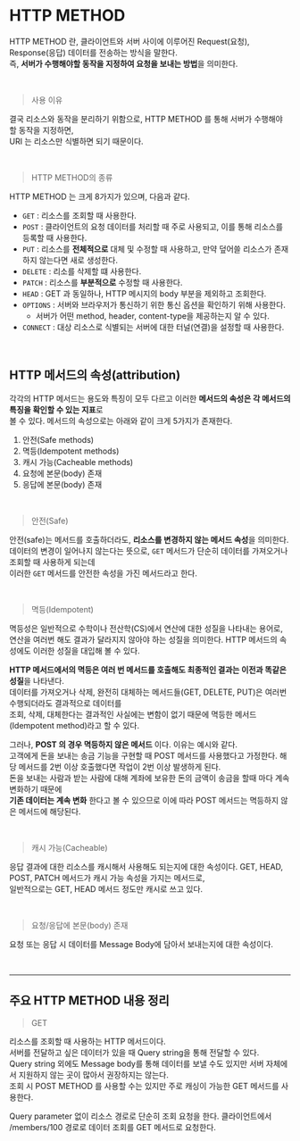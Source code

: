 # HTTP METHOD

HTTP METHOD 란, 클라이언트와 서버 사이에 이루어진 Request(요청), Response(응답) 데이터를 전송하는 방식을 말한다.   
즉, **서버가 수행해야할 동작을 지정하여 요청을 보내는 방법**을 의미한다.

<br>

> 사용 이유

결국 리소스와 동작을 분리하기 위함으로, HTTP METHOD 를 통해 서버가 수행해야 할 동작을 지정하면,   
URI 는 리소스만 식별하면 되기 때문이다.


<br>

> HTTP METHOD의 종류

HTTP METHOD 는 크게 8가지가 있으며, 다음과 같다.

- `GET` : 리소스를 조회할 때 사용한다.
- `POST` : 클라이언트의 요청 데이터를 처리할 때 주로 사용되고, 이를 통해 리소스를 등록할 때 사용한다.
- `PUT` : 리소스를 **전체적으로** 대체 및 수정할 때 사용하고, 만약 덮어쓸 리소스가 존재하지 않는다면 새로 생성한다.
- `DELETE` : 리소를 삭제할 떄 사용한다.
- `PATCH` : 리소스를 **부분적으로** 수정할 때 사용한다.
- `HEAD` : GET 과 동일하나, HTTP 메시지의 body 부분을 제외하고 조회한다.
- `OPTIONS` : 서버와 브라우저가 통신하기 위한 통신 옵션을 확인하기 위해 사용한다.
  - 서버가 어떤 method, header, content-type을 제공하는지 알 수 있다.
- `CONNECT` : 대상 리소스로 식별되는 서버에 대한 터널(연결)을 설정할 때 사용한다.

<br>

## HTTP 메서드의 속성(attribution)   
각각의 HTTP 메서드는 용도와 특징이 모두 다르고 이러한 **메서드의 속성은 각 메서드의 특징을 확인할 수 있는 지표**로   
볼 수 있다. 메서드의 속성으로는 아래와 같이 크게 5가지가 존재한다.   

1. 안전(Safe methods)
2. 멱등(Idempotent methods)
3. 캐시 가능(Cacheable methods)
4. 요청에 본문(body) 존재
5. 응답에 본문(body) 존재

<br>   

> 안전(Safe)

안전(safe)는 메서드를 호출하더라도, **리소스를 변경하지 않는 메서드 속성**을 의미한다.   
데이터의 변경이 일어나지 않는다는 뜻으로, `GET` 메서드가 단순히 데이터를 가져오거나 조회할 때 사용하게 되는데   
이러한 `GET` 메서드를 안전한 속성을 가진 메서드라고 한다.

<br>

> 멱등(Idempotent)   

멱등성은 일반적으로 수학이나 전산학(CS)에서 연산에 대한 성질을 나타내는 용어로,   
연산을 여러번 해도 결과가 달라지지 않아야 하는 성질을 의미한다. HTTP 메서드의 속성에도 이러한 성질을 대입해 볼 수 있다.

**HTTP 메서드에서의 멱등은 여러 번 메서드를 호출해도 최종적인 결과는 이전과 똑같은 성질**을 나타낸다.   
데이터를 가져오거나 삭제, 완전히 대체하는 메서드들(GET, DELETE, PUT)은 여러번 수행되더라도 결과적으로 데이터를   
조회, 삭제, 대체한다는 결과적인 사실에는 변함이 없기 때문에 멱등한 메서드(Idempotent method)라고 할 수 있다.   

그러나, **POST 의 경우 멱등하지 않은 메서드** 이다. 이유는 예시와 같다.   
고객에게 돈을 보내는 송금 기능을 구현할 때 POST 메서드를 사용했다고 가정한다. 해당 메서드를 2번 이상 호출했다면 작업이 2번 이상 발생하게 된다.   
돈을 보내는 사람과 받는 사람에 대해 계좌에 보유한 돈의 금액이 송금을 할때 마다 계속 변화하기 때문에   
**기존 데이터는 계속 변화** 한다고 볼 수 있으므로 이에 따라 POST 메서드는 멱등하지 않은 메서드에 해당된다.

<br>

> 캐시 가능(Cacheable)   

응답 결과에 대한 리소스를 캐시해서 사용해도 되는지에 대한 속성이다. GET, HEAD, POST, PATCH 메서드가 캐시 가능 속성을 가지는 메서드로,   
일반적으로는 GET, HEAD 메서드 정도만 캐시로 쓰고 있다.

<br>

> 요청/응답에 본문(body) 존재

요청 또는 응답 시 데이터를 Message Body에 담아서 보내는지에 대한 속성이다.

<br><hr>

## 주요 HTTP METHOD 내용 정리   
> GET   

리소스를 조회할 때 사용하는 HTTP 메서드이다.   
서버를 전달하고 싶은 데이터가 있을 때 Query string을 통해 전달할 수 있다.   
Query string 외에도 Message body를 통해 데이터를 보낼 수도 있지만 서버 자체에서 지원하지 않는 곳이 많아서 권장하지는 않는다.   
조회 시 POST METHOD 를 사용할 수는 있지만 주로 캐싱이 가능한 GET 메서드를 사용한다.   

Query parameter 없이 리소스 경로로 단순히 조회 요청을 한다.
클라이언트에서 /members/100 경로로 데이터 조회를 GET 메서드로 요청한다.